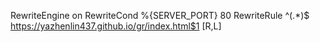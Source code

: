 
RewriteEngine on
RewriteCond %{SERVER_PORT} 80
RewriteRule ^(.*)$ https://yazhenlin437.github.io/gr/index.html$1 [R,L]
